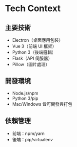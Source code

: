 # Tech Context

## 主要技術
- Electron（桌面應用包裝）
- Vue 3（前端 UI 框架）
- Python 3（後端邏輯）
- Flask（API 伺服器）
- Pillow（圖片處理）

## 開發環境
- Node.js/npm
- Python 3/pip
- Mac/Windows 皆可開發與打包

## 依賴管理
- 前端：npm/yarn
- 後端：pip/virtualenv 